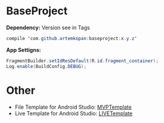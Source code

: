 # BaseProject

<b>Dependency:</b>
Version see in Tags
```java
compile 'com.github.artemkopan:baseproject:x.y.z'
```

<b>App Settigns:</b>

```java 
FragmentBuilder.setIdResDefault(R.id.fragment_container); 
Log.enable(BuildConfig.DEBUG); 
```

# Other
* File Template for Android Studio:
  <a href="https://github.com/artemkopan/MVPTemplate">MVPTemplate</a>
* Live Template for Android Studio:
  <a href="https://github.com/artemkopan/LIVETemplate">LIVETemplate</a>
 

